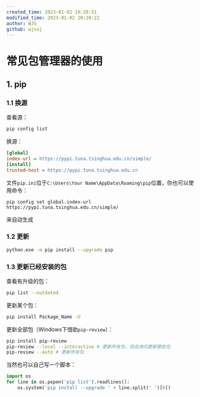 ```yaml
---
created_time: 2023-01-02 19:28:51
modified_time: 2023-01-02 20:28:22
author: WJS
github: wjsoj
---
```

# 常见包管理器的使用

## 1. pip

### 1.1 换源

查看源：

```bash
pip config list
```

换源：

```ini title="pip.ini"
[global]
index-url = https://pypi.tuna.tsinghua.edu.cn/simple/
[install]
trusted-host = https://pypi.tuna.tsinghua.edu.cn
```

文件`pip.ini`位于`C:\Users\Your Name\AppData\Roaming\pip`位置，你也可以使用命令：

```bach
pip config set global.index-url https://pypi.tuna.tsinghua.edu.cn/simple/
```

来自动生成

### 1.2 更新

```bash
python.exe -m pip install --upgrade pip
```

### 1.3 更新已经安装的包

查看有升级的包：

```bash
pip list --outdated
```

更新某个包：

```bash
pip install Package_Name -U
```

更新全部包（Windows下借助`pip-review`）：

```bash
pip install pip-review
pip-review --local --interactive # 更新所有包，但会询问更新哪些包
pip-review --auto # 更新所有包
```

当然也可以自己写一个脚本：

```python
import os
for line in os.popen('pip list').readlines():
    os.system('pip install --upgrade ' + line.split(' ')[0])
```




